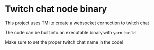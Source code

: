# Twitch chat node binary

This project uses TMI to create a websocket connection to twitch chat

The code can be built into an executable binary with `yarn build`

Make sure to set the proper twitch chat name in the code!


